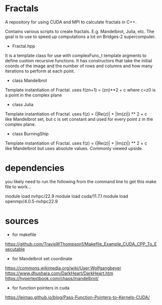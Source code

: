 # Fractals
A repository for using CUDA and MPI to calculate fractals in C++.

Contains various scripts to create fractals. E.g. Mandelbrot, Julia, etc.
The goal is to use to speed up computations a lot on Bridges-2 supercomputer.

- Fractal.hpp
  
It is a template class for use with complexFunc_t template argments to define custom recursive functions.
It has constructors that take the initial coords of the image and the number of rows and columns
and how many iterations to perform at each point.

- class Mandelbrot
  
Template instantiation of Fractal. uses f(zn+1) = (zn)**2 + c 
where c=z0 is a point in the complex plane

- class Julia
  
Template instantiation of Fractal. uses f(z) = (|Re(z)| + |Im(z)|) ** 2 + c  
like Mandelbrot set, but c is set constant and used for every point z 
in the complex plane.

- class BurningShip
  
Template instantiation of Fractal. uses f(z) = (|Re(z)| + |Im(z)|) ** 2 + c  
like Mandelbrot but uses absolute values. Commonly viewed upside.





# dependencies

you likely need to run the following from the command line
to get this make file to work...

module load nvhpc/22.9
module load cuda/11.7.1
module load openmpi/4.0.5-nvhpc22.9





# sources

- for makefile

https://github.com/TravisWThompson1/Makefile_Example_CUDA_CPP_To_Executable

- for Mandelbrot set coordinate
  
https://commons.wikimedia.org/wiki/User:Wolfgangbeyer
https://www.dhushara.com/DarkHeart/DarkHeart.htm
https://hypertextbook.com/chaos/mandelbrot/

- for function pointers in cuda
  
https://leimao.github.io/blog/Pass-Function-Pointers-to-Kernels-CUDA/
